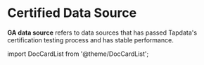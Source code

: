# Certified Data Source

**GA data source** refers to data sources that has passed Tapdata's certification testing process and has stable performance.

import DocCardList from '@theme/DocCardList';

<DocCardList />
